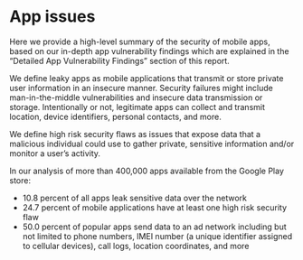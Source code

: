 # App issues

Here we provide a high-level summary of the security of mobile apps, based on our in-depth app vulnerability findings which are explained in the “Detailed App Vulnerability Findings” section of this report.

We define leaky apps as mobile applications that transmit or store private user information in an insecure manner. Security failures might include man-in-the-middle vulnerabilities and insecure data transmission or storage. Intentionally or not, legitimate apps can collect and transmit location, device identifiers, personal contacts, and more.

We define high risk security flaws as issues that expose data that a malicious individual could use to gather private, sensitive information and/or monitor a user’s activity.

In our analysis of more than 400,000 apps available from the Google Play store:
* 10.8 percent of all apps leak sensitive data over the network
* 24.7 percent of mobile applications have at least one high risk security flaw
* 50.0 percent of popular apps send data to an ad network including but not limited to phone numbers, IMEI number (a unique identifier assigned to cellular devices), call logs, location coordinates, and more
